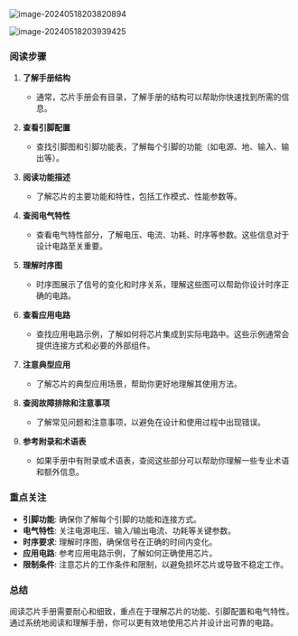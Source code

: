 ![image-20240518203820894](C:\Users\fan\AppData\Roaming\Typora\typora-user-images\image-20240518203820894.png)

![image-20240518203939425](C:\Users\fan\AppData\Roaming\Typora\typora-user-images\image-20240518203939425.png)

### 阅读步骤

1. **了解手册结构**
   - 通常，芯片手册会有目录，了解手册的结构可以帮助你快速找到所需的信息。

2. **查看引脚配置**
   - 查找引脚图和引脚功能表，了解每个引脚的功能（如电源、地、输入、输出等）。

3. **阅读功能描述**
   - 了解芯片的主要功能和特性，包括工作模式、性能参数等。

4. **查阅电气特性**
   - 查看电气特性部分，了解电压、电流、功耗、时序等参数。这些信息对于设计电路至关重要。

5. **理解时序图**
   - 时序图展示了信号的变化和时序关系，理解这些图可以帮助你设计时序正确的电路。

6. **查看应用电路**
   - 查找应用电路示例，了解如何将芯片集成到实际电路中。这些示例通常会提供连接方式和必要的外部组件。

7. **注意典型应用**
   - 了解芯片的典型应用场景，帮助你更好地理解其使用方法。

8. **查阅故障排除和注意事项**
   - 了解常见问题和注意事项，以避免在设计和使用过程中出现错误。

9. **参考附录和术语表**
   - 如果手册中有附录或术语表，查阅这些部分可以帮助你理解一些专业术语和额外信息。

### 重点关注

- **引脚功能**: 确保你了解每个引脚的功能和连接方式。
- **电气特性**: 关注电源电压、输入/输出电流、功耗等关键参数。
- **时序要求**: 理解时序图，确保信号在正确的时间内变化。
- **应用电路**: 参考应用电路示例，了解如何正确使用芯片。
- **限制条件**: 注意芯片的工作条件和限制，以避免损坏芯片或导致不稳定工作。

### 总结
阅读芯片手册需要耐心和细致，重点在于理解芯片的功能、引脚配置和电气特性。通过系统地阅读和理解手册，你可以更有效地使用芯片并设计出可靠的电路。